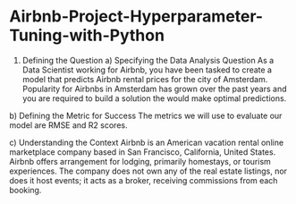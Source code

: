 # Airbnb-Project-Hyperparameter-Tuning-with-Python
1. Defining the Question
a) Specifying the Data Analysis Question
As a Data Scientist working for Airbnb, you have been tasked to create a model that predicts Airbnb rental prices for the city of Amsterdam. Popularity for Airbnbs in Amsterdam has grown over the past years and you are required to build a solution the would make optimal predictions.

b) Defining the Metric for Success
The metrics we will use to evaluate our model are RMSE and R2 scores.

c) Understanding the Context
Airbnb is an American vacation rental online marketplace company based in San Francisco, California, United States. Airbnb offers arrangement for lodging, primarily homestays, or tourism experiences. The company does not own any of the real estate listings, nor does it host events; it acts as a broker, receiving commissions from each booking.
